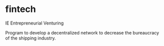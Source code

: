 # fintech
IE Entrepreneurial Venturing 

Program to develop a decentralized network to decrease the bureaucracy of the shipping industry. 
